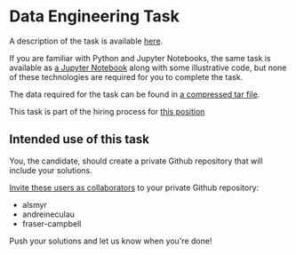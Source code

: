 # Data Engineering Task

A description of the task is available [here](task.md).

If you are familiar with Python and Jupyter Notebooks,
the same task is available as [a Jupyter Notebook](task.ipynb) along with some illustrative code,
but none of these technologies are required for you to complete the task.

The data required for the task can be found in [a compressed tar file](sample_data_190819.tar.gz).

This task is part of the hiring process for [this position](https://careers.tobii.com/jobs/239179-data-and-machine-learning-engineer-to-tobii-pro)


## Intended use of this task

You, the candidate, should create a private Github repository that will include your solutions.

[Invite these users as collaborators](https://help.github.com/en/articles/inviting-collaborators-to-a-personal-repository)
to your private Github repository:

- alsmyr
- andreineculau
- fraser-campbell

Push your solutions and let us know when you're done!
